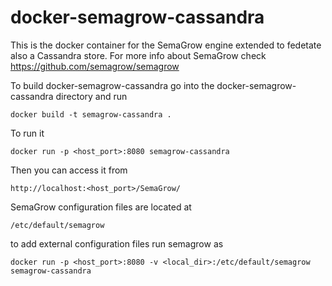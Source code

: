 # docker-semagrow-cassandra

This is the docker container for the SemaGrow engine extended to fedetate also a Cassandra store. For more info about SemaGrow check https://github.com/semagrow/semagrow

To build docker-semagrow-cassandra go into the docker-semagrow-cassandra directory and run

    docker build -t semagrow-cassandra .

To run it 

    docker run -p <host_port>:8080 semagrow-cassandra

Then you can access it from 

    http://localhost:<host_port>/SemaGrow/

SemaGrow configuration files are located at

    /etc/default/semagrow

to add external configuration files run semagrow as

    docker run -p <host_port>:8080 -v <local_dir>:/etc/default/semagrow semagrow-cassandra
